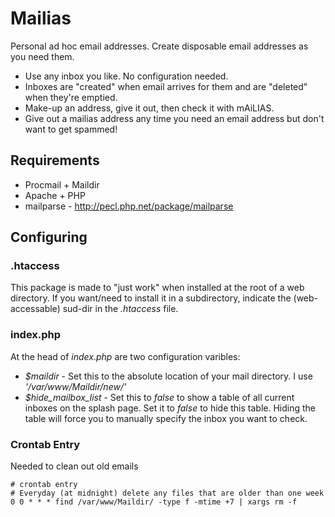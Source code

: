 # Mailias #

Personal ad hoc email addresses.  Create disposable email addresses as you need them.

* Use any inbox you like. No configuration needed.
* Inboxes are "created" when email arrives for them and are "deleted" when they're emptied.
* Make-up an address, give it out, then check it with mAiLIAS.
* Give out a mailias address any time you need an email address but don't want to get spammed!

## Requirements ##

* Procmail + Maildir
* Apache + PHP
* mailparse - http://pecl.php.net/package/mailparse

## Configuring ##

### .htaccess ###

This package is made to "just work" when installed at the root of a web directory.  If you want/need to install it in a subdirectory, indicate the (web-accessable) sud-dir in the _.htaccess_ file.

### index.php ###

At the head of _index.php_ are two configuration varibles:

* *$maildir* - Set this to the absolute location of your mail directory.  I use _'/var/www/Maildir/new/'_
* *$hide_mailbox_list* - Set this to _false_ to show a table of all current inboxes on the splash page.  Set it to _false_ to hide this table.  Hiding the table will force you to manually specify the inbox you want to check.

### Crontab Entry ###

Needed to clean out old emails

    # crontab entry
    # Everyday (at midnight) delete any files that are older than one week
    0 0 * * * find /var/www/Maildir/ -type f -mtime +7 | xargs rm -f
